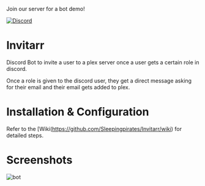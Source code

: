 Join our server for a bot demo!

[![Discord](https://img.shields.io/discord/708829995744755822?color=7289DA&label=Discord&style=for-the-badge&logo=discord)](https://discord.gg/vcxCytN) 

# Invitarr
Discord Bot to invite a user to a plex server once a user gets a certain role in discord. 

Once a role is given to the discord user, they get a direct message asking for their email and their email gets added to plex. 

# Installation & Configuration
Refer to the [Wiki(https://github.com/Sleepingpirates/Invitarr/wiki) for detailed steps.

# Screenshots
![bot](https://github.com/Sleepingpirates/Invitarr/blob/master/Screenshots/ss2.png)
